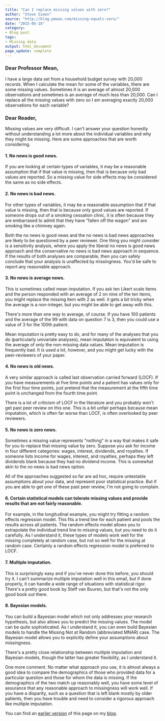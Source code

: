 ```yaml
---
title: "Can I replace missing values with zero?"
author: "Steve Simon"
source: "http://blog.pmean.com/missing-equals-zero/"
date: "2015-05-18"
category: 
- Blog post
tags:
- Missing data
output: html_document
page_update: complete
---
```


### Dear Professor Mean,

I have a large data set from a household budget survey with 20,000 records. When I calculate the mean for some of the variables, there are some missing values. Sometimes it is an average of almost 20,000 observations and sometimes is an average of much less than 20,000. Can I replace all the missing values with zero so I am averaging exactly 20,000 observations for each variable?

<!---More--->

### Dear Reader,

Missing values are very difficult. I can't answer your question honestly without understanding a lot more about the individual variables and why they might be missing. Here are some approaches that are worth considering.

#### 1. No news is good news.

If you are looking at certain types of variables, it may be a reasonable assumption that if that value is missing, then that is because only bad values are reported. So a missing value for side effects may be considered the same as no side effects.

#### 2. No news is bad news.

For other types of variables, it may be a reasonable assumption that if that value is missing, then that is because only good values are reported. If someone drops out of a smoking cessation clinic, it is often because they are embarrased to admit that they have "fallen off the wagon" and are smoking like a chimney again.

Both the no news is good news and the no news is bad news approaches are likely to be questioned by a peer reviewer. One thing you might consider is a sensitivity analysis, where you apply the liberal no news is good news approach and the conservative no news is bad news approach in sequence. If the results of both analyses are comparable, then you can safely conclude that your analysis is unaffected by missingness. You'd be safe to report any reasonable approach.

#### 3. No news is average news.

This is sometimes called mean imputation. If you ask ten Likert scale items and the person responded with an average of 2 on nine of the ten items, you might replace the missing item with 2 as well. it gets a bit tricky when the average is a non-integer, but you might be able to get away with this.

There's more than one way to average, of course. If you have 100 patients and the average of the 99 with data on question 7 is 3, then you could use a value of 3 for the 100th patient.

Mean imputation is pretty easy to do, and for many of the analyses that you do (particularly univariate analyses), mean imputation is equivalent to using the average of only the non-missing data values. Mean imputation is frequently bad. It is used a lot, however, and you might get lucky with the peer-reviewers of your paper.

#### 4. No news is old news.

A very similar approach is called last observation carried forward (LOCF). If you have measurements at five time points and a patient has values only for the first four time points, just pretend that the measurement at the fifth time point is unchanged from the fourth time point.

There is a lot of criticism of LOCF in the literature and you probably won't get past peer review on this one. This is a bit unfair perhaps because mean imputation, which is often far worse than LOCF, is often overlooked by peer reviewers.

#### 5. No news is zero news.

Sometimes a missing value represents "nothing" in a way that makes it safe for you to replace that missing value by zero. Suppose you ask for income in four different categories: wages, interest, dividends, and royalties. If someone lists income for wages, interest, and royalties, perhaps they left dividends blank because they had no dividend income. This is somewhat akin to the no news is bad news option.

All of the approaches suggested so far are ad hoc, require untestable assumptions about your data, and represent poor statistical practice. But if you are able to get one of these past peer review, I'm not going to complain.

#### 6. Certain statistical models can tolerate missing values and provide results that are not fairly reasonable.

For example, in the longitudinal example, you might try fitting a random effects regression model. This fits a trend line for each patient and pools the results across all patients. The random effects model allows you to extrapolate the individual trend line to missing values, but you need to do it carefully. As I understand it, these types of models work well for the missing completely at random case, but not so well for the missing at random case. Certainly a random effects regression model is preferred to LOCF.

#### 7. Multiple imputation.

This is surprisingly easy and if you've never done this before, you should try it. I can't summarize multiple imputation well in this email, but if done properly, it can handle a wide range of situations with statistical rigor. There's a pretty good book by Steff van Buuren, but that's not the only good book out there.

#### 8. Bayesian models.

You can build a Bayesian model which not only addresses your research hypothesis, but also allows you to predict the missing values. The model can be quite sophisticated. As I understand it, you can even build Bayesian models to handle the Missing Not at Random (abbreviated MNAR) case. The Bayesian model allows you to explicitly define your assumptions about missingness.

There's a pretty close relationship between multiple imputation and Bayesian models, though the latter has greater flexibility, as I understand it.

One more comment. No matter what approach you use, it is almost always a good idea to compare the demographics of those who provided data for a particular question and those for whom the data is missing. If the demographics of the two match up reasonably well, you have some level of assurance that any reasonable approach to missingness will work well. If you have a disparity, such as a question that is left blank mostly by older patients, then you have trouble and need to consider a rigorous approach like multiple imputation.

You can find an [earlier version][sim1] of this page on my [blog][sim2].

[sim1]: http://blog.pmean.com/missing-equals-zero/
[sim2]: http://blog.pmean.com




